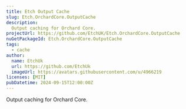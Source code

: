 ```yaml
---
title: Etch Output Cache
slug: Etch.OrchardCore.OutputCache
description:
  Output caching for Orchard Core.
projectUrl: https://github.com/EtchUK/Etch.OrchardCore.OutputCache
nuGetPackageId: Etch.OrchardCore.OutputCache
tags:
  - cache
author:
  name: EtchUk
  url: https://github.com/EtchUk
  imageUrl: https://avatars.githubusercontent.com/u/4966219
licenses: [MIT]
pubDatetime: 2024-09-15T12:00:00Z
---
```


Output caching for Orchard Core.